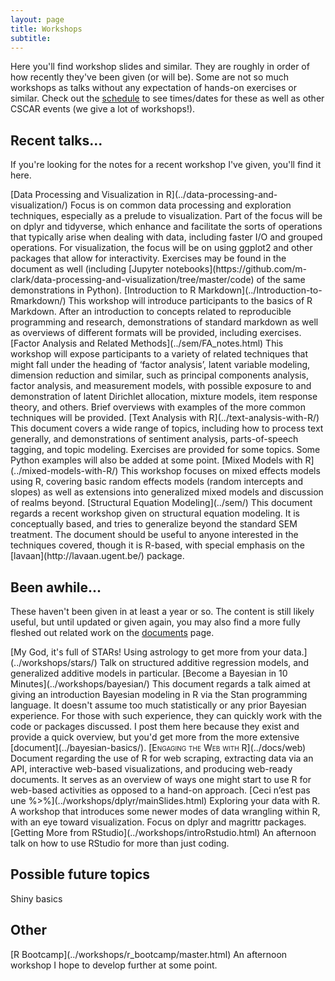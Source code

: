 ```yaml
---
layout: page
title: Workshops
subtitle: 
---
```


Here you'll find workshop slides and similar.  They are roughly in order of how recently they've been given (or will be).  Some are not so much workshops as talks without any expectation of hands-on exercises or similar.  Check out the [schedule](http://cscar.research.umich.edu/events/category/workshops/) to see times/dates for these as well as other CSCAR events (we give a lot of workshops!).


## Recent talks...

If you're looking for the notes for a recent workshop I've given, you'll find it here.


<span itemscope itemtype ="http://schema.org/TechArticle">
[<span itemprop="name">Data Processing and Visualization in R</span>](../data-processing-and-visualization/)     
Focus is on common <span itemprop="keywords">data processing</span> and exploration techniques, especially as a prelude to <span itemprop="keywords">visualization</span>.  Part of the focus will be on <span itemprop="keywords">dplyr</span> and <span itemprop="keywords">tidyverse</span>, which enhance and facilitate the sorts of operations that typically arise when dealing with data, including faster <span itemprop="keywords">I/O</span> and grouped operations.  For visualization, the focus will be on using <span itemprop="keywords">ggplot2</span> and other packages that allow for interactivity. Exercises may be found in the document as well (including [Jupyter notebooks](https://github.com/m-clark/data-processing-and-visualization/tree/master/code) of the same demonstrations in Python).
</span>

<span itemscope itemtype ="http://schema.org/TechArticle">
[<span itemprop="name">Introduction to R Markdown</span>](../Introduction-to-Rmarkdown/)     
This workshop will introduce participants to the basics of <span itemprop="keywords">R Markdown</span>. After an introduction to concepts related to <span itemprop="keywords">reproducible programming and research</span>, demonstrations of standard <span itemprop="keywords">markdown</span> as well as overviews of different formats will be provided, including exercises.
</span>

<span itemscope itemtype ="http://schema.org/TechArticle">
[<span itemprop="name">Factor Analysis and Related Methods</span>](../sem/FA_notes.html)     
This workshop will expose participants to a variety of related techniques that might fall under the heading of ‘<span itemprop="keywords">factor analysis</span>’, <span itemprop="keywords">latent variable modeling</span>, <span itemprop="keywords">dimension reduction</span> and similar, such as <span itemprop="keywords">principal components analysis</span>, <span itemprop="keywords">factor analysis</span>, and <span itemprop="keywords">measurement models</span>, with possible exposure to and demonstration of <span itemprop="keywords">latent Dirichlet allocation</span>, <span itemprop="keywords">mixture models</span>, <span itemprop="keywords">item response theory</span>, and others.  Brief overviews with examples of the more common techniques will be provided.
</span>

<span itemscope itemtype ="http://schema.org/TechArticle">
[<span itemprop="name">Text Analysis with R</span>](../text-analysis-with-R/)  
This document covers a wide range of topics, including how to process text generally, and demonstrations of <span itemprop="keywords">sentiment analysis</span>, <span itemprop="keywords">parts-of-speech tagging</span>, and <span itemprop="keywords">topic modeling</span>.  Exercises are provided for some topics.  Some Python examples will also be added at some point.
</span>

<span itemscope itemtype ="http://schema.org/TechArticle">
[<span itemprop="name">Mixed Models with R</span>](../mixed-models-with-R/)  
This workshop focuses on <span itemprop="keywords">mixed effects models using R</span>, covering basic <span itemprop="keywords">random effects</span> models (<span itemprop="keywords">random intercepts and slopes</span>) as well as extensions into <span itemprop="keywords">generalized mixed models</span> and discussion of realms beyond.
</span>

<span itemscope itemtype ="http://schema.org/TechArticle">
[<span itemprop="name keywords">Structural Equation Modeling</span>](../sem/)  
This document regards a recent workshop given on <span itemprop="keywords">structural equation modeling</span>.  It is conceptually based, and tries to generalize beyond the standard SEM treatment. The document should be useful to anyone interested in the techniques covered, though it is R-based, with special emphasis on the [<span itemprop="keywords">lavaan</span>](http://lavaan.ugent.be/) package.
</span>



## Been awhile...

These haven't been given in at least a year or so. The content is still likely useful, but until updated or given again, you may also find a more fully fleshed out related work on the [documents](../documents/) page.

<span itemscope itemtype ="http://schema.org/TechArticle">
[<span itemprop="name">My God, it's full of STARs! Using astrology to get more from your data.</span>](../workshops/stars/)  
Talk on <span itemprop="keywords">structured additive regression</span> models, and <span itemprop="keywords">generalized additive models</span> in particular.
</span>

<span itemscope itemtype ="http://schema.org/TechArticle">
[<span itemprop="name keywords">Become a Bayesian in 10 Minutes</span>](../workshops/bayesian/)  
This document regards a talk aimed at giving an introduction <span itemprop="keywords">Bayesian modeling</span> in <span itemprop="keywords">R</span> via the <span itemprop="keywords">Stan</span> programming language.  It doesn't assume too much statistically or any prior Bayesian experience.  For those with such experience, they can quickly work with the code or packages discussed.  I post them here because they exist and provide a quick overview, but you'd get more from the more extensive [document](../bayesian-basics/).
</span>

<span itemscope itemtype ="http://schema.org/TechArticle">
[<span itemprop="name keywords" style="font-variant:small-caps;">Engaging the Web with R</span>](../docs/web)     
<span itemprop="description">Document regarding the use of R for <span itemprop="keywords">web scraping</span>, extracting data via an <span itemprop="keywords">API</span>, <span itemprop="keywords">interactive</span> web-based <span itemprop="keywords">visualizations</span>, and producing <span itemprop="keywords">web-ready documents</span>.  It serves as an overview of ways one might start to use R for web-based activities as opposed to a hand-on approach.
</span>
</span>

<span itemscope itemtype ="http://schema.org/TechArticle">
[<span itemprop="name">Ceci n’est pas une %>%</span>](../workshops/dplyr/mainSlides.html)      
Exploring your data with <span itemprop="keywords">R</span>. A workshop that introduces some newer modes of <span itemprop="keywords">data wrangling</span> within R, with an eye toward <span itemprop="keywords">visualization</span>. Focus on <span itemprop="keywords">dplyr</span> and <span itemprop="keywords">magrittr</span> packages.
</span>

<span itemscope itemtype ="http://schema.org/TechArticle">
[<span itemprop="name">Getting More from RStudio</span>](../workshops/introRstudio.html)    
An afternoon talk on how to use <span itemprop="keywords">RStudio</span> for more than just coding.
</span>



## Possible future topics

<span itemprop="keywords">Shiny</span> basics



## Other

<span itemscope itemtype ="http://schema.org/TechArticle">
[<span itemprop="name">R Bootcamp</span>](../workshops/r_bootcamp/master.html)    
An afternoon workshop I hope to develop further at some point.
</span>
